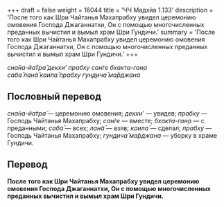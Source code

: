 +++
draft = false
weight = 16044
title = 'ЧЧ Мадхйа 1.133'
description = 'После того как Шри Чайтанья Махапрабху увидел церемонию омовения Господа Джаганнатхи, Он с помощью многочисленных преданных вычистил и вымыл храм Шри Гундичи.'
summary = 'После того как Шри Чайтанья Махапрабху увидел церемонию омовения Господа Джаганнатхи, Он с помощью многочисленных преданных вычистил и вымыл храм Шри Гундичи.'
+++

_сна̄на-йа̄тра̄ декхи’ прабху сан̇ге бхакта-ган̣а  
саба̄ лан̃а̄ каила̄ прабху гун̣д̣ича̄ ма̄рджана_

## Пословный перевод

_сна̄на_\-_йа̄тра̄_ — церемонию омовения; _декхи’_ — увидев; _прабху_ — Господь Чайтанья Махапрабху; _сан̇ге_ — вместе; _бхакта_\-_ган̣а_ — с преданными; _саба̄_ — всех; _лан̃а̄_ — взяв; _каила̄_ — сделал; _прабху_ — Господь Чайтанья Махапрабху; _гун̣д̣ича̄_ _ма̄рджана_ — уборку в храме Гундичи.

## Перевод

**После того как Шри Чайтанья Махапрабху увидел церемонию омовения Господа Джаганнатхи, Он с помощью многочисленных преданных вычистил и вымыл храм Шри Гундичи.**
